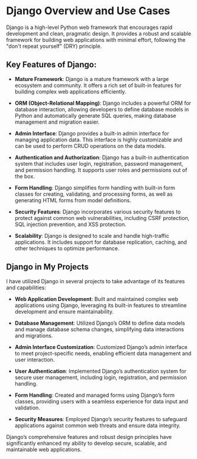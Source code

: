 # Django Overview and Use Cases

Django is a high-level Python web framework that encourages rapid development and clean, pragmatic design. It provides a robust and scalable framework for building web applications with minimal effort, following the "don't repeat yourself" (DRY) principle.

## Key Features of Django:

- **Mature Framework**: Django is a mature framework with a large ecosystem and community. It offers a rich set of built-in features for building complex web applications efficiently.

- **ORM (Object-Relational Mapping)**: Django includes a powerful ORM for database interaction, allowing developers to define database models in Python and automatically generate SQL queries, making database management and migration easier.

- **Admin Interface**: Django provides a built-in admin interface for managing application data. This interface is highly customizable and can be used to perform CRUD operations on the data models.

- **Authentication and Authorization**: Django has a built-in authentication system that includes user login, registration, password management, and permission handling. It supports user roles and permissions out of the box.

- **Form Handling**: Django simplifies form handling with built-in form classes for creating, validating, and processing forms, as well as generating HTML forms from model definitions.

- **Security Features**: Django incorporates various security features to protect against common web vulnerabilities, including CSRF protection, SQL injection prevention, and XSS protection.

- **Scalability**: Django is designed to scale and handle high-traffic applications. It includes support for database replication, caching, and other techniques to optimize performance.

## Django in My Projects

I have utilized Django in several projects to take advantage of its features and capabilities:

- **Web Application Development**: Built and maintained complex web applications using Django, leveraging its built-in features to streamline development and ensure maintainability.

- **Database Management**: Utilized Django’s ORM to define data models and manage database schema changes, simplifying data interactions and migrations.

- **Admin Interface Customization**: Customized Django’s admin interface to meet project-specific needs, enabling efficient data management and user interaction.

- **User Authentication**: Implemented Django’s authentication system for secure user management, including login, registration, and permission handling.

- **Form Handling**: Created and managed forms using Django’s form classes, providing users with a seamless experience for data input and validation.

- **Security Measures**: Employed Django’s security features to safeguard applications against common web threats and ensure data integrity.

Django’s comprehensive features and robust design principles have significantly enhanced my ability to develop secure, scalable, and maintainable web applications.